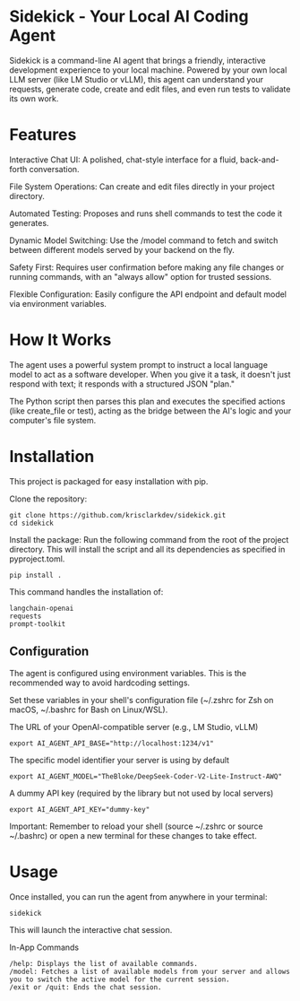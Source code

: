 # Sidekick - Your Local AI Coding Agent

Sidekick is a command-line AI agent that brings a friendly, interactive development experience to your local machine. Powered by your own local LLM server (like LM Studio or vLLM), this agent can understand your requests, generate code, create and edit files, and even run tests to validate its own work.

# Features

Interactive Chat UI: A polished, chat-style interface for a fluid, back-and-forth conversation.

File System Operations: Can create and edit files directly in your project directory.

Automated Testing: Proposes and runs shell commands to test the code it generates.

Dynamic Model Switching: Use the /model command to fetch and switch between different models served by your backend on the fly.

Safety First: Requires user confirmation before making any file changes or running commands, with an "always allow" option for trusted sessions.

Flexible Configuration: Easily configure the API endpoint and default model via environment variables.

# How It Works

The agent uses a powerful system prompt to instruct a local language model to act as a software developer. When you give it a task, it doesn't just respond with text; it responds with a structured JSON "plan."

The Python script then parses this plan and executes the specified actions (like create_file or test), acting as the bridge between the AI's logic and your computer's file system.

# Installation

This project is packaged for easy installation with pip.

Clone the repository:

```
git clone https://github.com/krisclarkdev/sidekick.git
cd sidekick
```

Install the package:
Run the following command from the root of the project directory. This will install the script and all its dependencies as specified in pyproject.toml.

```
pip install .
```

This command handles the installation of:

```
langchain-openai
requests
prompt-toolkit
```

## Configuration

The agent is configured using environment variables. This is the recommended way to avoid hardcoding settings.

Set these variables in your shell's configuration file (~/.zshrc for Zsh on macOS, ~/.bashrc for Bash on Linux/WSL).

The URL of your OpenAI-compatible server (e.g., LM Studio, vLLM)

```
export AI_AGENT_API_BASE="http://localhost:1234/v1"
```

The specific model identifier your server is using by default

```
export AI_AGENT_MODEL="TheBloke/DeepSeek-Coder-V2-Lite-Instruct-AWQ"
```

A dummy API key (required by the library but not used by local servers)

```
export AI_AGENT_API_KEY="dummy-key"
```

Important: Remember to reload your shell (source ~/.zshrc or source ~/.bashrc) or open a new terminal for these changes to take effect.

# Usage

Once installed, you can run the agent from anywhere in your terminal:

```
sidekick
```

This will launch the interactive chat session.

In-App Commands

```
/help: Displays the list of available commands.
/model: Fetches a list of available models from your server and allows you to switch the active model for the current session.
/exit or /quit: Ends the chat session.
```
